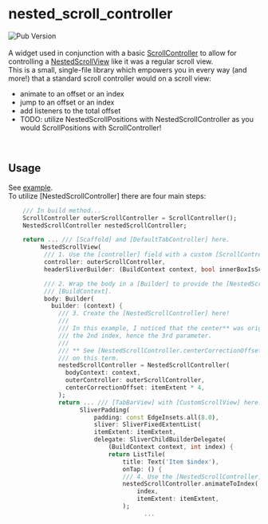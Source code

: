 # nested_scroll_controller
![Pub Version](https://img.shields.io/pub/v/nested_scroll_controller)
<br><br>
A widget used in conjunction with a basic [ScrollController](https://api.flutter.dev/flutter/widgets/ScrollController-class.html) to allow for controlling a [NestedScrollView](https://api.flutter.dev/flutter/widgets/NestedScrollView-class.html) like it was a regular scroll view. <br>
This is a small, single-file library which empowers you in every way (and more!) that a standard scroll controller would on a scroll view:
- animate to an offset or an index
- jump to an offset or an index
- add listeners to the total offset
- TODO: utilize NestedScrollPositions with NestedScrollController as you would ScrollPositions with ScrollController!
<br>

## Usage

See [example](example/lib/main.dart).
<br>
To utilize [NestedScrollController] there are four main steps:

```dart
    /// In build method...
    ScrollController outerScrollController = ScrollController();
    NestedScrollController nestedScrollController;

    return ... /// [Scaffold] and [DefaultTabController] here.
         NestedScrollView(
          /// 1. Use the [controller] field with a custom [ScrollController].
          controller: outerScrollController,
          headerSliverBuilder: (BuildContext context, bool innerBoxIsScrolled) { ... },

          /// 2. Wrap the body in a [Builder] to provide the [NestedScrollView.body]
          /// [BuildContext].
          body: Builder(
            builder: (context) {
              /// 3. Create the [NestedScrollController] here!
              ///
              /// In this example, I noticed that the center** was originally around
              /// the 2nd index, hence the 3rd parameter.
              ///
              /// ** See [NestedScrollController.centerCorrectionOffset] for more information
              /// on this term.
              nestedScrollController = NestedScrollController(
                bodyContext: context,
                outerController: outerScrollController,
                centerCorrectionOffset: itemExtent * 4,
              );
              return ... /// [TabBarView] with [CustomScrollView] here.
                    SliverPadding(
                        padding: const EdgeInsets.all(8.0),
                        sliver: SliverFixedExtentList(
                        itemExtent: itemExtent,
                        delegate: SliverChildBuilderDelegate(
                            (BuildContext context, int index) {
                            return ListTile(
                                title: Text('Item $index'),
                                onTap: () {
                                /// 4. Use the [NestedScrollController]!
                                nestedScrollController.animateToIndex(
                                    index,
                                    itemExtent: itemExtent,
                                );
                                      ...
```
